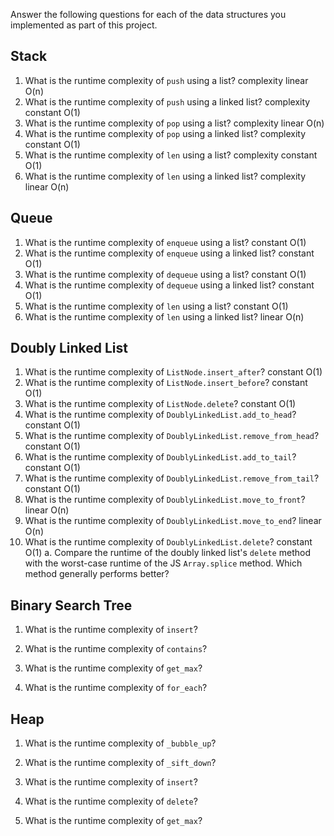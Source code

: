 Answer the following questions for each of the data structures you implemented as part of this project.

## Stack

1. What is the runtime complexity of `push` using a list?
   complexity linear O(n)
2. What is the runtime complexity of `push` using a linked list?
   complexity constant O(1)
3. What is the runtime complexity of `pop` using a list?
   complexity linear O(n)
4. What is the runtime complexity of `pop` using a linked list?
   complexity constant O(1)
5. What is the runtime complexity of `len` using a list?
   complexity constant O(1)
6. What is the runtime complexity of `len` using a linked list?
   complexity linear O(n)

## Queue

1. What is the runtime complexity of `enqueue` using a list?
   constant O(1)
2. What is the runtime complexity of `enqueue` using a linked list?
   constant O(1)
3. What is the runtime complexity of `dequeue` using a list?
   constant O(1)
4. What is the runtime complexity of `dequeue` using a linked list?
   constant O(1)
5. What is the runtime complexity of `len` using a list?
   constant O(1)
6. What is the runtime complexity of `len` using a linked list?
   linear O(n)

## Doubly Linked List

1. What is the runtime complexity of `ListNode.insert_after`?
   constant O(1)
2. What is the runtime complexity of `ListNode.insert_before`?
   constant O(1)
3. What is the runtime complexity of `ListNode.delete`?
   constant O(1)
4. What is the runtime complexity of `DoublyLinkedList.add_to_head`?
   constant O(1)
5. What is the runtime complexity of `DoublyLinkedList.remove_from_head`?
   constant O(1)
6. What is the runtime complexity of `DoublyLinkedList.add_to_tail`?
   constant O(1)
7. What is the runtime complexity of `DoublyLinkedList.remove_from_tail`?
   constant O(1)
8. What is the runtime complexity of `DoublyLinkedList.move_to_front`?
   linear O(n)
9. What is the runtime complexity of `DoublyLinkedList.move_to_end`?
   linear O(n)
10. What is the runtime complexity of `DoublyLinkedList.delete`?
    constant O(1)
    a. Compare the runtime of the doubly linked list's `delete` method with the worst-case runtime of the JS `Array.splice` method. Which method generally performs better?

## Binary Search Tree

1. What is the runtime complexity of `insert`?

2. What is the runtime complexity of `contains`?

3. What is the runtime complexity of `get_max`?

4. What is the runtime complexity of `for_each`?

## Heap

1. What is the runtime complexity of `_bubble_up`?

2. What is the runtime complexity of `_sift_down`?

3. What is the runtime complexity of `insert`?

4. What is the runtime complexity of `delete`?

5. What is the runtime complexity of `get_max`?
